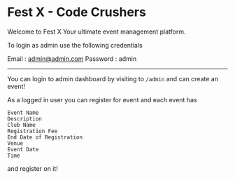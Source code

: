 # Fest X - Code Crushers

Welcome to Fest X
Your ultimate event management platform.


To login as admin use the following credentials

Email : admin@admin.com
Password : admin

---

You can login to admin dashboard by visiting to `/admin`
and can create an event!

As a logged in user you can register for event and each event has

```
Event Name
Description
Club Name
Registration Fee
End Date of Registration
Venue
Event Date
Time

```
and register on it!